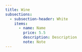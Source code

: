 ```yaml
---
title: Wine
subsections:
  - subsection-header: White
    items:
      - name: Name
        price: 5.5
        description: Description
        note: Note
---
```

